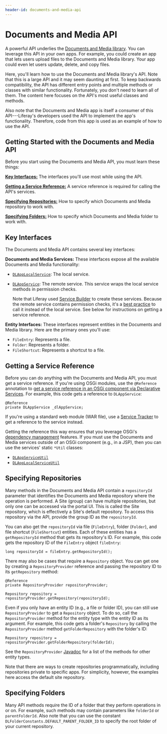 ```yaml
---
header-id: documents-and-media-api
---
```


# Documents and Media API

A powerful API underlies the 
[Documents and Media library](/discover/portal/-/knowledge_base/7-2/managing-documents-and-media). 
You can leverage this API in your own apps. For example, you could create an app 
that lets users upload files to the Documents and Media library. Your app could 
even let users update, delete, and copy files. 

Here, you'll learn how to use the Documents and Media library's API. Note that 
this is a large API and it may seem daunting at first. To keep backwards 
compatibility, the API has different entry points and multiple methods or 
classes with similar functionality. Fortunately, you don't need to learn all of 
them. The content here focuses on the API's most useful classes and methods. 

Also note that the Documents and Media app is itself a consumer of this 
API---Liferay's developers used the API to implement the app's functionality.
Therefore, code from this app is used as an example of how to use the API. 

## Getting Started with the Documents and Media API

Before you start using the Documents and Media API, you must learn these things: 

[**Key Interfaces:**](#key-interfaces) 
The interfaces you'll use most while using the API. 

[**Getting a Service Reference:**](#getting-a-service-reference) 
A service reference is required for calling the API's services. 

[**Specifying Repositories:**](#specifying-repositories) 
How to specify which Documents and Media repository to work with. 

[**Specifying Folders:**](#specifying-folders)
How to specify which Documents and Media folder to work with. 

## Key Interfaces

The Documents and Media API contains several key interfaces: 

**Documents and Media Services:** These interfaces expose all the available 
Documents and Media functionality: 

-   [`DLAppLocalService`](@platform-ref@/7.2-latest/javadocs/portal-kernel/com/liferay/document/library/kernel/service/DLAppLocalService.html): 
    The local service. 
-   [`DLAppService`](@platform-ref@/7.2-latest/javadocs/portal-kernel/com/liferay/document/library/kernel/service/DLAppService.html): 
    The remote service. This service wraps the local service methods in 
    permission checks. 

    Note that Liferay used 
    [Service Builder](/developer/frameworks/-/knowledge_base/7-2/service-builder) 
    to create these services. Because the remote service contains permission 
    checks, it's a 
    [best practice](/developer/frameworks/-/knowledge_base/7-2/creating-remote-services#using-service-builder-to-generate-remote-services) 
    to call it instead of the local service. See below for instructions on 
    getting a service reference. 

**Entity Interfaces:** These interfaces represent entities in the Documents and 
Media library. Here are the primary ones you'll use: 

-   `FileEntry`: Represents a file. 
-   `Folder`: Represents a folder. 
-   `FileShortcut`: Represents a shortcut to a file. 

## Getting a Service Reference

Before you can do anything with the Documents and Media API, you must get a 
service reference. If you're using OSGi modules, use the `@Reference` annotation 
to 
[get a service reference in an OSGi component via Declarative Services](/developer/frameworks/-/knowledge_base/7-2/osgi-services-and-dependency-injection-with-declarative-services).
For example, this code gets a reference to `DLAppService`: 

    @Reference
    private DLAppService _dlAppService;

If you're using a standard web module (WAR file), use a 
[Service Tracker](/developer/frameworks/-/knowledge_base/7-2/service-trackers) 
to get a reference to the service instead. 

Getting the reference this way ensures that you leverage OSGi's 
[dependency management](/developer/frameworks/-/knowledge_base/7-2/leveraging-dependencies)
features. If you must use the Documents and Media services outside of an OSGi
component (e.g., in a JSP), then you can use the services' static `*Util` 
classes: 

-   [`DLAppServiceUtil`](@platform-ref@/7.2-latest/javadocs/portal-kernel/com/liferay/document/library/kernel/service/DLAppServiceUtil.html)
-   [`DLAppLocalServiceUtil`](@platform-ref@/7.2-latest/javadocs/portal-kernel/com/liferay/document/library/kernel/service/DLAppLocalServiceUtil.html)

## Specifying Repositories

Many methods in the Documents and Media API contain a `repositoryId` parameter
that identifies the Documents and Media repository where the operation is
performed. A Site (group) can have multiple repositories, but only one can be
accessed via the portal UI. This is called the Site repository, which is 
effectively a Site's default repository. To access this repository via the API, 
provide the group ID as the `repositoryId`. 

You can also get the `repositoryId` via file (`FileEntry`), folder (`Folder`), 
and file shortcut (`FileShortcut`) entities. Each of these entities has a 
`getRepositoryId` method that gets its repository's ID. For example, this code 
gets the repository ID of the `FileEntry` object `fileEntry`: 

    long repositoryId = fileEntry.getRepositoryId();

There may also be cases that require a `Repository` object. You can get one by 
creating a `RepositoryProvider` reference and passing the repository ID to its 
`getRepository` method: 

    @Reference
    private RepositoryProvider repositoryProvider;

    Repository repository = repositoryProvider.getRepository(repositoryId);

Even if you only have an entity ID (e.g., a file or folder ID), you can still 
use `RepositoryProvider` to get a `Repository` object. To do so, call the 
`RepositoryProvider` method for the entity type with the entity ID as its 
argument. For example, this code gets a folder's `Repository` by calling the 
`RepositoryProvider` method `getFolderRepository` with the folder's ID: 

    Repository repository = repositoryProvider.getFolderRepository(folderId);

See the `RepositoryProvider` 
[Javadoc](@platform-ref@/7.2-latest/javadocs/portal-kernel/com/liferay/portal/kernel/repository/RepositoryProvider.html) 
for a list of the methods for other entity types. 

Note that there are ways to create repositories programmatically, including 
repositories private to specific apps. For simplicity, however, the examples 
here access the default site repository. 

## Specifying Folders

Many API methods require the ID of a folder that they perform operations in or 
on. For example, such methods may contain parameters like `folderId` or 
`parentFolderId`. Also note that you can use the constant 
`DLFolderConstants.DEFAULT_PARENT_FOLDER_ID` to specify the root folder of your 
current repository. 
